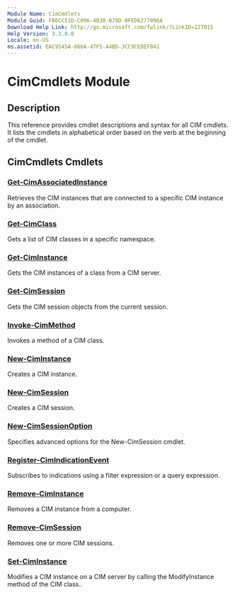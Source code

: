 ```yaml
---
Module Name: CimCmdlets
Module Guid: FB6CC51D-C096-4B38-B78D-0FED6277096A
Download Help Link: http://go.microsoft.com/fwlink/?LinkID=227015
Help Version: 3.3.0.0
Locale: en-US
ms.assetid: EAC9545A-066A-47F5-A4BD-3CC9CEDEF041
---
```


# CimCmdlets Module
## Description
This reference provides cmdlet descriptions and syntax for all CIM cmdlets. 
It lists the cmdlets in alphabetical order based on the verb at the beginning of the cmdlet.

## CimCmdlets Cmdlets
### [Get-CimAssociatedInstance](./Get-CimAssociatedInstance.md)
Retrieves the CIM instances that are connected to a specific CIM instance by an association.

### [Get-CimClass](./Get-CimClass.md)
Gets a list of CIM classes in a specific namespace.

### [Get-CimInstance](./Get-CimInstance.md)
Gets the CIM instances of a class from a CIM server.

### [Get-CimSession](./Get-CimSession.md)
Gets the CIM session objects from the current session.

### [Invoke-CimMethod](./Invoke-CimMethod.md)
Invokes a method of a CIM class.

### [New-CimInstance](./New-CimInstance.md)
Creates a CIM instance.

### [New-CimSession](./New-CimSession.md)
Creates a CIM session.

### [New-CimSessionOption](./New-CimSessionOption.md)
Specifies advanced options for the New-CimSession cmdlet.

### [Register-CimIndicationEvent](./Register-CimIndicationEvent.md)
Subscribes to indications using a filter expression or a query expression.

### [Remove-CimInstance](./Remove-CimInstance.md)
Removes a CIM instance from a computer.

### [Remove-CimSession](./Remove-CimSession.md)
Removes one or more CIM sessions.

### [Set-CimInstance](./Set-CimInstance.md)
Modifies a CIM instance on a CIM server by calling the ModifyInstance method of the CIM class..

